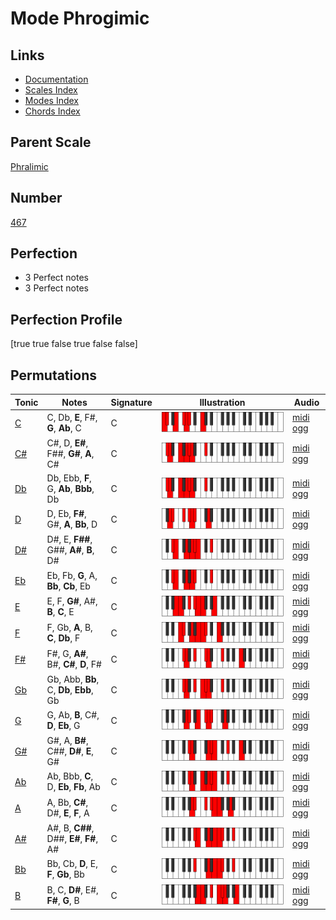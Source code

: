 # Mode Phrogimic

## Links

- [Documentation](index.md)
- [Scales Index](Scales.md)
- [Modes Index](Modes.md)
- [Chords Index](Chords.md)

## Parent Scale

[Phralimic](ScalePhralimic.md)

## Number

[467](https://ianring.com/musictheory/scales/467)

## Perfection

- 3 Perfect notes
- 3 Perfect notes

## Perfection Profile

[true true false true false false]

## Permutations

| Tonic | Notes | Signature | Illustration | Audio |
|-------|-------|-----------|--------------|-------|
| [C](ModeCNaturalPhrogimic.md) | C, Db, **E**, F#, **G**, **Ab**, C | C | ![CNaturalPhrogimic](ModeCNaturalPhrogimic.png) | [midi](ModeCNaturalPhrogimic.mid) [ogg](ModeCNaturalPhrogimic.ogg) |
| [C#](ModeCSharpPhrogimic.md) | C#, D, **E#**, F##, **G#**, **A**, C# | C | ![CSharpPhrogimic](ModeCSharpPhrogimic.png) | [midi](ModeCSharpPhrogimic.mid) [ogg](ModeCSharpPhrogimic.ogg) |
| [Db](ModeDFlatPhrogimic.md) | Db, Ebb, **F**, G, **Ab**, **Bbb**, Db | C | ![DFlatPhrogimic](ModeDFlatPhrogimic.png) | [midi](ModeDFlatPhrogimic.mid) [ogg](ModeDFlatPhrogimic.ogg) |
| [D](ModeDNaturalPhrogimic.md) | D, Eb, **F#**, G#, **A**, **Bb**, D | C | ![DNaturalPhrogimic](ModeDNaturalPhrogimic.png) | [midi](ModeDNaturalPhrogimic.mid) [ogg](ModeDNaturalPhrogimic.ogg) |
| [D#](ModeDSharpPhrogimic.md) | D#, E, **F##**, G##, **A#**, **B**, D# | C | ![DSharpPhrogimic](ModeDSharpPhrogimic.png) | [midi](ModeDSharpPhrogimic.mid) [ogg](ModeDSharpPhrogimic.ogg) |
| [Eb](ModeEFlatPhrogimic.md) | Eb, Fb, **G**, A, **Bb**, **Cb**, Eb | C | ![EFlatPhrogimic](ModeEFlatPhrogimic.png) | [midi](ModeEFlatPhrogimic.mid) [ogg](ModeEFlatPhrogimic.ogg) |
| [E](ModeENaturalPhrogimic.md) | E, F, **G#**, A#, **B**, **C**, E | C | ![ENaturalPhrogimic](ModeENaturalPhrogimic.png) | [midi](ModeENaturalPhrogimic.mid) [ogg](ModeENaturalPhrogimic.ogg) |
| [F](ModeFNaturalPhrogimic.md) | F, Gb, **A**, B, **C**, **Db**, F | C | ![FNaturalPhrogimic](ModeFNaturalPhrogimic.png) | [midi](ModeFNaturalPhrogimic.mid) [ogg](ModeFNaturalPhrogimic.ogg) |
| [F#](ModeFSharpPhrogimic.md) | F#, G, **A#**, B#, **C#**, **D**, F# | C | ![FSharpPhrogimic](ModeFSharpPhrogimic.png) | [midi](ModeFSharpPhrogimic.mid) [ogg](ModeFSharpPhrogimic.ogg) |
| [Gb](ModeGFlatPhrogimic.md) | Gb, Abb, **Bb**, C, **Db**, **Ebb**, Gb | C | ![GFlatPhrogimic](ModeGFlatPhrogimic.png) | [midi](ModeGFlatPhrogimic.mid) [ogg](ModeGFlatPhrogimic.ogg) |
| [G](ModeGNaturalPhrogimic.md) | G, Ab, **B**, C#, **D**, **Eb**, G | C | ![GNaturalPhrogimic](ModeGNaturalPhrogimic.png) | [midi](ModeGNaturalPhrogimic.mid) [ogg](ModeGNaturalPhrogimic.ogg) |
| [G#](ModeGSharpPhrogimic.md) | G#, A, **B#**, C##, **D#**, **E**, G# | C | ![GSharpPhrogimic](ModeGSharpPhrogimic.png) | [midi](ModeGSharpPhrogimic.mid) [ogg](ModeGSharpPhrogimic.ogg) |
| [Ab](ModeAFlatPhrogimic.md) | Ab, Bbb, **C**, D, **Eb**, **Fb**, Ab | C | ![AFlatPhrogimic](ModeAFlatPhrogimic.png) | [midi](ModeAFlatPhrogimic.mid) [ogg](ModeAFlatPhrogimic.ogg) |
| [A](ModeANaturalPhrogimic.md) | A, Bb, **C#**, D#, **E**, **F**, A | C | ![ANaturalPhrogimic](ModeANaturalPhrogimic.png) | [midi](ModeANaturalPhrogimic.mid) [ogg](ModeANaturalPhrogimic.ogg) |
| [A#](ModeASharpPhrogimic.md) | A#, B, **C##**, D##, **E#**, **F#**, A# | C | ![ASharpPhrogimic](ModeASharpPhrogimic.png) | [midi](ModeASharpPhrogimic.mid) [ogg](ModeASharpPhrogimic.ogg) |
| [Bb](ModeBFlatPhrogimic.md) | Bb, Cb, **D**, E, **F**, **Gb**, Bb | C | ![BFlatPhrogimic](ModeBFlatPhrogimic.png) | [midi](ModeBFlatPhrogimic.mid) [ogg](ModeBFlatPhrogimic.ogg) |
| [B](ModeBNaturalPhrogimic.md) | B, C, **D#**, E#, **F#**, **G**, B | C | ![BNaturalPhrogimic](ModeBNaturalPhrogimic.png) | [midi](ModeBNaturalPhrogimic.mid) [ogg](ModeBNaturalPhrogimic.ogg) |

